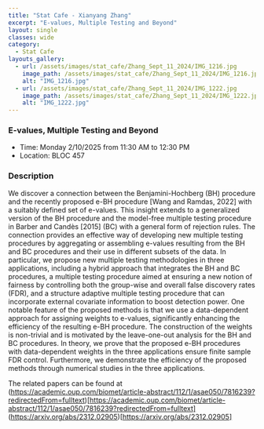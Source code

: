 ```yaml
---
title: "Stat Cafe - Xianyang Zhang"
excerpt: "E-values, Multiple Testing and Beyond"
layout: single
classes: wide
category: 
  - Stat Cafe
layouts_gallery:
  - url: /assets/images/stat_cafe/Zhang_Sept_11_2024/IMG_1216.jpg
    image_path: /assets/images/stat_cafe/Zhang_Sept_11_2024/IMG_1216.jpg
    alt: "IMG_1216.jpg"
  - url: /assets/images/stat_cafe/Zhang_Sept_11_2024/IMG_1222.jpg
    image_path: /assets/images/stat_cafe/Zhang_Sept_11_2024/IMG_1222.jpg
    alt: "IMG_1222.jpg"
---
```


<!--
<img src="https://github.com/tamusgsa/tamusgsa.github.io/blob/master/assets/images/stat_cafe/Zhang_Sept_11_2024/IMG_1221.jpg?raw=true" alt="Header" width="315" style="float: right;"/> 
-->

###  E-values, Multiple Testing and Beyond

- Time: Monday 2/10/2025 from 11:30 AM to 12:30 PM
- Location: BLOC 457

### Description
We discover a connection between the Benjamini-Hochberg (BH) procedure and the recently proposed e-BH procedure [Wang and Ramdas, 2022] with a suitably defined set of e-values. This insight extends to a generalized version of the BH procedure and the model-free multiple testing procedure in Barber and Candès [2015] (BC) with a general form of rejection rules. The connection provides an effective way of developing new multiple testing procedures by aggregating or assembling e-values resulting from the BH and BC procedures and their use in different subsets of the data. In particular, we propose new multiple testing methodologies in three applications, including a hybrid approach that integrates the BH and BC procedures, a multiple testing procedure aimed at ensuring a new notion of fairness by controlling both the group-wise and overall false discovery rates (FDR), and a structure adaptive multiple testing procedure that can incorporate external covariate information to boost detection power. One notable feature of the proposed methods is that we use a data-dependent approach for assigning weights to e-values, significantly enhancing the efficiency of the resulting e-BH procedure. The construction of the weights is non-trivial and is motivated by the leave-one-out analysis for the BH and BC procedures. In theory, we prove that the proposed e-BH procedures with data-dependent weights in the three applications ensure finite sample FDR control. Furthermore, we demonstrate the efficiency of the proposed methods through numerical studies in the three applications.

The related papers can be found at 
(https://academic.oup.com/biomet/article-abstract/112/1/asae050/7816239?redirectedFrom=fulltext)[https://academic.oup.com/biomet/article-abstract/112/1/asae050/7816239?redirectedFrom=fulltext]
(https://arxiv.org/abs/2312.02905)[https://arxiv.org/abs/2312.02905]

<!--
### Presentation
<iframe src="https://drive.google.com/file/d/1tN9MfS-UIcedYkMafjpg1VxsRcSM0t8T/preview" width="640" height="480" allow="autoplay"></iframe>
-->

<!-- ### Recording -->

<!--
### Gallery

{% include gallery id="layouts_gallery" %}
-->

